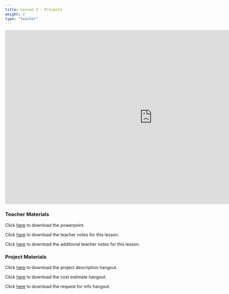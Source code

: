 ```yaml
---
title: Lesson 2 - Projects
weight: 2
type: "teacher" 
---
```


<iframe src="https://docs.google.com/presentation/d/e/2PACX-1vS-sl01XvZpQGCXS1QW2u-PaAa-rOXk-LSti7wihlanyy0ZIMiuZF0Jqy6JiXuMEvVyjYITU6MBZpj-/embed?start=false&loop=false&delayms=3000" frameborder="0" width="960" height="569" allowfullscreen="true" mozallowfullscreen="true" webkitallowfullscreen="true"></iframe>

### Teacher Materials

Click <a href="https://docs.google.com/presentation/d/1Jvi2LXjiw082vsfAJynv-XdWp-x9Vhr9y8vrQ7kkIl8/edit?usp=sharing" target="_blank">here</a> to download the powerpoint.

Click <a href="https://docs.google.com/document/d/1IlU0vaFcE-eVpWMj__gZl0oyg98V6RDXwlRMHF9-Tm0/edit?usp=sharing" target="_blank">here</a> to download the teacher notes for this lesson.

Click <a href="https://docs.google.com/document/d/11FX9e6Ub_WVx2Q_9oVArhDmtjXuZr9w2iOiOPc0wTjs/edit?usp=sharing" target="_blank">here</a> to download the additional teacher notes for this lesson.

### Project Materials

Click <a href="https://docs.google.com/document/d/1DqI9N_HFvy-sC8W2bpqU0nzwgBdeesdP0iFmVmfEmy0/edit?usp=sharing" target="_blank">here</a> to download the project description hangout.

Click <a href="https://docs.google.com/document/d/1AfUXYU89faRPh7JhcSmoum81L_9jzyRDblqzynkY-bc/edit?usp=sharing" target="_blank">here</a> to download the cost estimate hangout.

Click <a href="https://docs.google.com/document/d/1B7451qAMeyuuzPKfvuODojAmhzXxEuewS_g_Q5jAZ0A/edit?usp=sharing" target="_blank">here</a> to download the request for info hangout.
